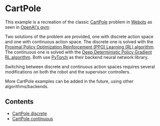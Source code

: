 # CartPole

This example is a recreation of the classic [CartPole](https://gym.openai.com/envs/CartPole-v0/)
problem in [Webots](https://cyberbotics.com) as seen in [OpenAI's gym](https://gym.openai.com/).

Two solutions of the problem are provided, one with discrete action space and one with continuous action space.
The discrete one is solved with the 
[Proximal Policy Optimization Reinforcement (PPO) Learning (RL) algorithm](https://openai.com/blog/openai-baselines-ppo/).
The continuous one is solved with the 
[Deep Deterministic Policy Gradient RL algorithm](https://arxiv.org/abs/1509.02971).
Both use [PyTorch](https://pytorch.org/) as their backend neural network library.

Switching between discrete and continuous action spaces requires several modifications on both the robot and the 
supervisor controllers.

More CartPole examples can be added in the future, using other algorithms/backends.

## Contents
- [CartPole discrete](https://github.com/tsampazk/deepworlds/tree/readme-fixes/examples/cartpole/cartpole_discrete)
- [CartPole continuous](https://github.com/tsampazk/deepworlds/tree/readme-fixes/examples/cartpole/cartpole_continous)
